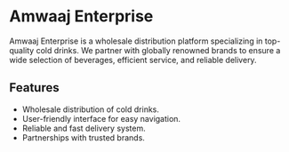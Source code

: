 # Amwaaj Enterprise

Amwaaj Enterprise is a wholesale distribution platform specializing in top-quality cold drinks. We partner with globally renowned brands to ensure a wide selection of beverages, efficient service, and reliable delivery.

## Features

- Wholesale distribution of cold drinks.
- User-friendly interface for easy navigation.
- Reliable and fast delivery system.
- Partnerships with trusted brands.
